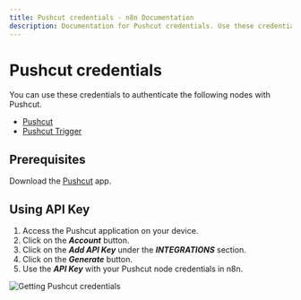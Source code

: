 ```yaml
---
title: Pushcut credentials - n8n Documentation
description: Documentation for Pushcut credentials. Use these credentials to authenticate Pushcut in n8n, a workflow automation platform.
---
```


# Pushcut credentials

You can use these credentials to authenticate the following nodes with Pushcut.

- [Pushcut](/integrations/builtin/app-nodes/n8n-nodes-base.pushcut/)
- [Pushcut Trigger](/integrations/builtin/trigger-nodes/n8n-nodes-base.pushcuttrigger/)

## Prerequisites

Download the [Pushcut](https://www.pushcut.io) app.

## Using API Key

1. Access the Pushcut application on your device.
2. Click on the ***Account*** button.
3. Click on the ***Add API Key*** under the ***INTEGRATIONS*** section.
4. Click on the ***Generate*** button.
5. Use the ***API Key*** with your Pushcut node credentials in n8n.

![Getting Pushcut credentials](/_images/integrations/builtin/credentials/pushcut/using-api-key.gif)


